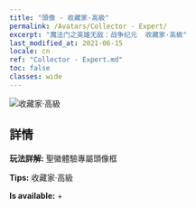 ```yaml
---
title: "頭像 - 收藏家·高級"
permalink: /Avatars/Collector - Expert/
excerpt: "魔法门之英雄无敌：战争纪元  收藏家·高級"
last_modified_at: 2021-06-15
locale: cn
ref: "Collector - Expert.md"
toc: false
classes: wide
---
```

 ![收藏家·高級](/images/a/avatarFrame_59.png)

## 詳情

 **玩法詳解:** 聖徽體驗專屬頭像框 

 **Tips:** 收藏家·高級 

 **Is available:**  + 

